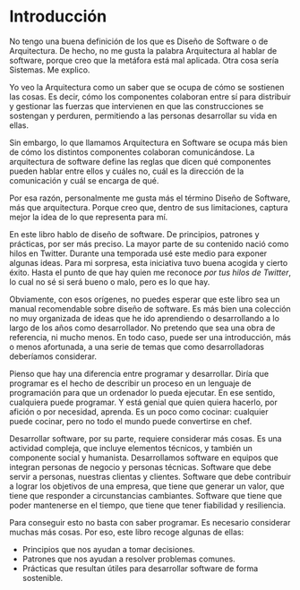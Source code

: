 # Introducción

No tengo una buena definición de los que es Diseño de Software o de Arquitectura. De hecho, no me gusta la palabra Arquitectura al hablar de software, porque creo que la metáfora está mal aplicada. Otra cosa sería Sistemas. Me explico.

Yo veo la Arquitectura como un saber que se ocupa de cómo se sostienen las cosas. Es decir, cómo los componentes colaboran entre sí para distribuir y gestionar las fuerzas que intervienen en que las construcciones se sostengan y perduren, permitiendo a las personas desarrollar su vida en ellas.

Sin embargo, lo que llamamos Arquitectura en Software se ocupa más bien de cómo los distintos componentes colaboran comunicándose. La arquitectura de software define las reglas que dicen qué componentes pueden hablar entre ellos y cuáles no, cuál es la dirección de la comunicación y cuál se encarga de qué.

Por esa razón, personalmente me gusta más el término Diseño de Software, más que arquitectura. Porque creo que, dentro de sus limitaciones, captura mejor la idea de lo que representa para mí.

En este libro hablo de diseño de software. De principios, patrones y prácticas, por ser más preciso. La mayor parte de su contenido nació como hilos en Twitter. Durante una temporada usé este medio para exponer algunas ideas. Para mi sorpresa, esta iniciativa tuvo buena acogida y cierto éxito. Hasta el punto de que hay quien me reconoce _por tus hilos de Twitter_, lo cual no sé si será bueno o malo, pero es lo que hay.

Obviamente, con esos orígenes, no puedes esperar que este libro sea un manual recomendable sobre diseño de software. Es más bien una colección no muy organizada de ideas que he ido aprendiendo o desarrollando a lo largo de los años como desarrollador. No pretendo que sea una obra de referencia, ni mucho menos. En todo caso, puede ser una introducción, más o menos afortunada, a una serie de temas que como desarrolladoras deberíamos considerar.

Pienso que hay una diferencia entre programar y desarrollar. Diría que programar es el hecho de describir un proceso en un lenguaje de programación para que un ordenador lo pueda ejecutar. En ese sentido, cualquiera puede programar. Y está genial que quien quiera hacerlo, por afición o por necesidad, aprenda. Es un poco como cocinar: cualquier puede cocinar, pero no todo el mundo puede convertirse en chef.

Desarrollar software, por su parte, requiere considerar más cosas. Es una actividad compleja, que incluye elementos técnicos, y también un componente social y humanista. Desarrollamos software en equipos que integran personas de negocio y personas técnicas. Software que debe servir a personas, nuestras clientas y clientes. Software que debe contribuir a lograr los objetivos de una empresa, que tiene que generar un valor, que tiene que responder a circunstancias cambiantes. Software que tiene que poder mantenerse en el tiempo, que tiene que tener fiabilidad y resiliencia.

Para conseguir esto no basta con saber programar. Es necesario considerar muchas más cosas. Por eso, este libro recoge algunas de ellas:

* Principios que nos ayudan a tomar decisiones.
* Patrones que nos ayudan a resolver problemas comunes.
* Prácticas que resultan útiles para desarrollar software de forma sostenible.